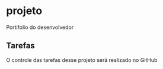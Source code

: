 # projeto
Portifolio do desenvolvedor
## Tarefas

O controle das tarefas desse projeto será realizado no GitHub